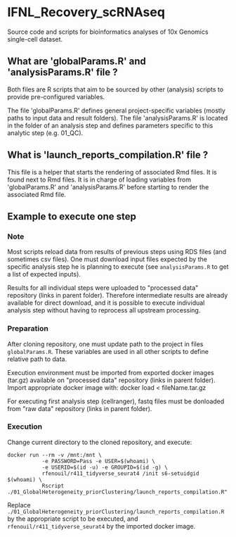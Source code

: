 # IFNL_Recovery_scRNAseq

Source code and scripts for bioinformatics analyses of 10x Genomics single-cell dataset.

## What are 'globalParams.R' and 'analysisParams.R' file ?

Both files are R scripts that aim to be sourced by other (analysis) scripts to provide pre-configured variables.

The file 'globalParams.R' defines general project-specific variables (mostly paths to input data and result folders).
The file 'analysisParams.R' is located in the folder of an analysis step and defines parameters specific to this analytic step (e.g. 01_QC).

## What is 'launch_reports_compilation.R' file ?

This file is a helper that starts the rendering of associated Rmd files. It is found next to Rmd files.
It is in charge of loading variables from 'globalParams.R' and 'analysisParams.R' before starting to render the associated Rmd file.

## Example to execute one step

### Note

Most scripts reload data from results of previous steps using RDS files (and sometimes csv files). 
One must download input files expected by the specific analysis step he is planning to execute (see `analysisParams.R` to get a list of expected inputs). 

Results for all individual steps were uploaded to "processed data" repository (links in parent folder).
Therefore intermediate results are already available for direct download, and it is possible to execute individual analysis step without having to reprocess all upstream processing.

### Preparation

After cloning repository, one must update path to the project in files `globalParams.R`. 
These variables are used in all other scripts to define relative path to data. 

Execution environment must be imported from exported docker images (tar.gz) available on "processed data" repository (links in parent folder).
Import appropriate docker image with: docker load < fileName.tar.gz

For executing first analysis step (cellranger), fastq files must be donloaded from "raw data" repository (links in parent folder).

### Execution

Change current directory to the cloned repository, and execute:
```
docker run --rm -v /mnt:/mnt \
           -e PASSWORD=Pass -e USER=$(whoami) \
           -e USERID=$(id -u) -e GROUPID=$(id -g) \
           rfenouil/r411_tidyverse_seurat4 /init s6-setuidgid $(whoami) \
           Rscript ./01_GlobalHeterogeneity_priorClustering/launch_reports_compilation.R"
```

Replace `./01_GlobalHeterogeneity_priorClustering/launch_reports_compilation.R` by the appropriate script to be executed, and `rfenouil/r411_tidyverse_seurat4` by the imported docker image.


